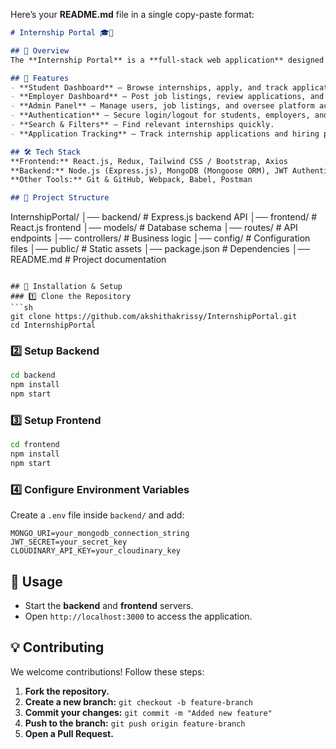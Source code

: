 Here’s your **README.md** file in a single copy-paste format:  

```markdown
# Internship Portal 🎓💼

## 📌 Overview  
The **Internship Portal** is a **full-stack web application** designed to simplify internship recruitment for **students and employers**. It allows students to explore and apply for internships, while employers can post jobs and manage applications efficiently.  

## 🚀 Features  
- **Student Dashboard** – Browse internships, apply, and track applications.  
- **Employer Dashboard** – Post job listings, review applications, and hire interns.  
- **Admin Panel** – Manage users, job listings, and oversee platform activity.  
- **Authentication** – Secure login/logout for students, employers, and admins.  
- **Search & Filters** – Find relevant internships quickly.  
- **Application Tracking** – Track internship applications and hiring progress.  

## 🛠️ Tech Stack  
**Frontend:** React.js, Redux, Tailwind CSS / Bootstrap, Axios  
**Backend:** Node.js (Express.js), MongoDB (Mongoose ORM), JWT Authentication, Cloudinary (for file uploads)  
**Other Tools:** Git & GitHub, Webpack, Babel, Postman  

## 📂 Project Structure  
```
InternshipPortal/
│── backend/         # Express.js backend API
│── frontend/        # React.js frontend
│── models/         # Database schema
│── routes/         # API endpoints
│── controllers/    # Business logic
│── config/         # Configuration files
│── public/         # Static assets
│── package.json    # Dependencies
│── README.md       # Project documentation
```

## 🚀 Installation & Setup  
### 1️⃣ Clone the Repository  
```sh
git clone https://github.com/akshithakrissy/InternshipPortal.git
cd InternshipPortal
```

### 2️⃣ Setup Backend  
```sh
cd backend
npm install
npm start
```

### 3️⃣ Setup Frontend  
```sh
cd frontend
npm install
npm start
```

### 4️⃣ Configure Environment Variables  
Create a `.env` file inside `backend/` and add:  
```
MONGO_URI=your_mongodb_connection_string
JWT_SECRET=your_secret_key
CLOUDINARY_API_KEY=your_cloudinary_key
```

## 📌 Usage  
- Start the **backend** and **frontend** servers.  
- Open `http://localhost:3000` to access the application.  

## 💡 Contributing  
We welcome contributions! Follow these steps:  
1. **Fork the repository.**  
2. **Create a new branch:** `git checkout -b feature-branch`  
3. **Commit your changes:** `git commit -m "Added new feature"`  
4. **Push to the branch:** `git push origin feature-branch`  
5. **Open a Pull Request.**  
